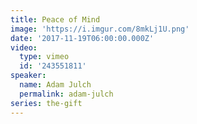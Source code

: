 ```yaml
---
title: Peace of Mind
image: 'https://i.imgur.com/8mkLj1U.png'
date: '2017-11-19T06:00:00.000Z'
video:
  type: vimeo
  id: '243551811'
speaker:
  name: Adam Julch
  permalink: adam-julch
series: the-gift
---
```


